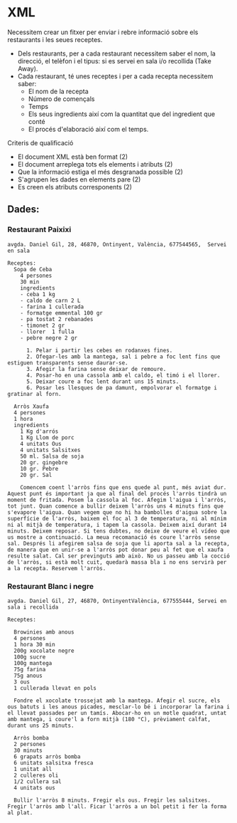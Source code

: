 # XML
Necessitem crear un fitxer per enviar i rebre informació sobre els restaurants i les seues receptes.
 - Dels restaurants, per a cada restaurant necessitem saber el nom, la direcció, el telèfon i el tipus: si es servei en sala i/o recollida (Take Away).
 - Cada restaurant, té unes receptes i per a cada recepta necessitem saber:
    - El nom de la recepta
    - Número de començals
    - Temps
    - Els seus ingredients així com la quantitat que del ingredient que conté
    - El procés d'elaboració així com el temps.

Criteris de qualificació
- El document XML està ben format (2)
- El document arreplega tots els elements i atributs (2)
- Que la informació estiga el més desgranada possible (2)
- S'agrupen les dades en elements pare (2)
- Es creen els atributs corresponents (2)

## Dades:

### Restaurant Paixixi
    avgda. Daniel Gil, 28, 46870, Ontinyent, València, 677544565,  Servei en sala
    
    Receptes:
      Sopa de Ceba
        4 persones
        30 min
        ingredients
        - ceba 1 kg
        - caldo de carn 2 L
        - farina 1 cullerada
        - formatge emmental 100 gr
        - pa tostat 2 rebanades
        - timonet 2 gr
        - llorer  1 fulla
        - pebre negre 2 gr

          1. Pelar i partir les cebes en rodanxes fines.
          2. Ofegar-les amb la mantega, sal i pebre a foc lent fins que estiguen transparents sense daurar-se.
          3. Afegir la farina sense deixar de remoure.
          4. Posar-ho en una cassola amb el caldo, el timó i el llorer.
          5. Deixar coure a foc lent durant uns 15 minuts.
          6. Posar les llesques de pa damunt, empolvorar el formatge i gratinar al forn.
      
      Arròs Xaufa
      4 persones
      1 hora
      ingredients
        1 Kg d'arrós
        1 Kg Llom de porc
        4 unitats Ous
        4 unitats Salsitxes
        50 ml. Salsa de soja
        20 gr. gingebre
        10 gr. Pebre
        20 gr. Sal
  
        Comencem coent l'arròs fins que ens quede al punt, més aviat dur. Aquest punt és important ja que al final del procés l'arròs tindrà un moment de fritada. Posem la cassola al foc. Afegim l'aigua i l'arròs, tot junt. Quan comence a bullir deixem l'arròs uns 4 minuts fins que s'evapore l'aigua. Quan vegem que no hi ha bambolles d'aigua sobre la superfície de l'arròs, baixem el foc al 3 de temperatura, ni al mínim ni al mitjà de temperatura, i tapem la cassola. Deixem així durant 14 minuts. Deixem reposar. Si tens dubtes, no deixe de veure el vídeo que us mostre a continuació. La meua recomanació és coure l'arròs sense sal. Després li afegirem salsa de soja que li aporta sal a la recepta, de manera que en unir-se a l'arròs pot donar peu al fet que el xaufa resulte salat. Cal ser previnguts amb això. No us passeu amb la cocció de l'arròs, si està molt cuit, quedarà massa bla i no ens servirà per a la recepta. Reservem l'arròs.

### Restaurant Blanc i negre
    avgda. Daniel Gil, 27, 46870, OntinyentValència, 677555444, Servei en sala i recollida

    Receptes:

      Browinies amb anous
      4 persones
      1 hora 30 min
      200g xocolate negre
      100g sucre
      100g mantega 
      75g farina
      75g anous
      3 ous
      1 cullerada llevat en pols
  
      Fondre el xocolate trossejat amb la mantega. Afegir el sucre, els ous batuts i les anous picades, mesclar-lo bé i incorporar la farina i el llevat passades per un tamís. Abocar-ho en un motle quadrat, untat amb mantega, i coure'l a forn mitjà (180 °C), prèviament calfat, durant uns 25 minuts.

      Arròs bomba
      2 persones
      30 minuts
      6 grapats arròs bomba
      6 unitats salsitxa fresca
      1 unitat all
      2 culleres oli
      1/2 cullera sal
      4 unitats ous
      
      Bullir l'arròs 8 minuts. Fregir els ous. Fregir les salsitxes. Fregir l'arròs amb l'all. Ficar l'arròs a un bol petit i fer la forma al plat.
